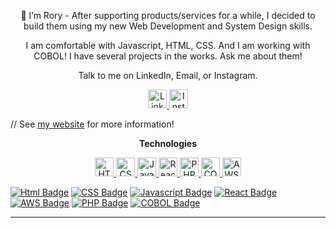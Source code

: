 

<p align="center">
👋 I’m Rory - After supporting products/services for a while, I decided to build them using my new Web Development and System Design skills.
</p>

<p align="center">
  I am comfortable with Javascript, HTML, CSS. And I am working with COBOL! I have several projects in the works. Ask me about them! 
</p>

<p align="center">
  Talk to me on LinkedIn, Email, or Instagram.
</p>

<!---
roryparker/roryparker is a ✨ special ✨ repository because its `README.md` (this file) appears on your GitHub profile.
You can click the Preview link to take a look at your changes.
--->

<p align="center">
  <a target = "_blank" href="https://www.linkedin.com/in/roryp/">
    <img src = "https://img.icons8.com/nolan/64/linkedin.png" width="30px;" alt="LinkedIn" />
  </a>
  <a target = "_blank" href="https://www.instagram.com/rorysethparker/">
    <img src = "https://img.icons8.com/nolan/64/instagram-new.png" width="30px;" alt="Instagram" />
  </a>
</p>

// See [my website](xxxxxxxxxxxxxxxx) for more information!

<p align="center">
  <strong> Technologies </strong>
</p>

<p align="center">
  <a target = "_blank" href="https://www.linkedin.com/in/roryp/">
    <img src = "https://img.icons8.com/color/48/000000/html-5.png" width="30px;" alt="HTML5" />
  </a>
  <a target = "_blank" href="https://www.instagram.com/rorysethparker/">
    <img src = "https://img.icons8.com/color/48/000000/css3.png" width="30px;" alt="CSS3" />
  </a>
    <a target = "_blank" href="https://www.instagram.com/rorysethparker/">
    <img src = "https://img.icons8.com/color/48/000000/javascript--v1.png" width="30px;" alt="Javascript" />
  </a>
    <a target = "_blank" href="https://www.instagram.com/rorysethparker/">
    <img src = "https://img.icons8.com/office1/16/000000/react.png" width="30px;" alt="React" />
  </a>
    <a target = "_blank" href="https://www.instagram.com/rorysethparker/">
    <img src = "https://img.icons8.com/dusk/64/000000/php-logo.png" width="30px;" alt="PHP" />
  </a>
    <a target = "_blank" href="https://www.instagram.com/rorysethparker/">
    <img src = "https://img.icons8.com/external-icongeek26-outline-colour-icongeek26/64/000000/external-triceratops-animal-head-icongeek26-linear-colour-icongeek26.png" width="30px;" alt="COBOL" />
  </a>
    <a target = "_blank" href="https://www.instagram.com/rorysethparker/">
    <img src = "https://img.icons8.com/color/48/000000/amazon-web-services.png" width="30px;" alt="AWS" />
  </a>
</p>


[![Html Badge](https://img.shields.io/static/v1?label=|&message=HTML5&color=orange&style=plastic&logo=html5)](#) [![CSS Badge](https://img.shields.io/static/v1?label=|&message=CSS3&color=blue&style=plastic&logo=css3)](#) [![Javascript Badge](https://img.shields.io/static/v1?label=|&message=JAVASCRIPT&color=yellow&style=plastic&logo=javascript)](#) [![React Badge](https://img.shields.io/static/v1?label=|&message=REACT.JS&color=lightblue&style=plastic&logo=react)](#) [![AWS Badge](https://img.shields.io/static/v1?label=|&message=AWS&color=cdd148&style=plastic&logo=amazon)](#) [![PHP Badge](https://img.shields.io/static/v1?label=|&message=PHP&color=70a1ff&style=plastic&logo=php)](#) [![COBOL Badge](https://img.shields.io/static/v1?label=|&message=COBOL&color=cdd148&style=plastic&logo=cobol)](#)


---
